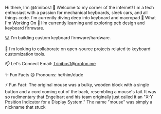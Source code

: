 Hi there, I'm @trinibos1 👋
Welcome to my corner of the internet! I'm a tech enthusiast with a passion for mechanical keyboards, sleek cars, and all things code. I'm currently diving deep into keyboard and macropad
🔧 What I'm Working On
🌱 I’m currently learning and exploring pcb design and keyboard firmware.

💻 I'm building custom keyboard firmware/hardware.

💞️ I’m looking to collaborate on open-source projects related to keyboard customization tools.

📫 Let's Connect
Email: Trinibos1@proton.me

✨ Fun Facts
😄 Pronouns: he/him/dude

⚡ Fun Fact:  The original mouse was a bulky, wooden block with a single button and a cord coming out of the back, resembling a mouse's tail.  It was so rudimentary that Engelbart and his team originally just called it an "X-Y Position Indicator for a Display System." The name "mouse" was simply a nickname that stuck
